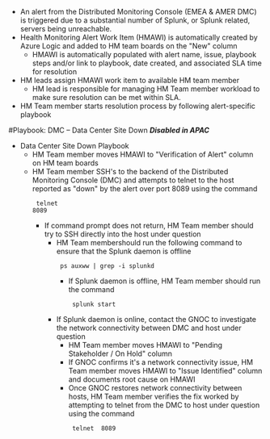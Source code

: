 
- An alert from the Distributed Monitoring Console (EMEA & AMER DMC) is triggered due to a substantial number of Splunk, or Splunk related, servers being unreachable.
- Health Monitoring Alert Work Item (HMAWI) is automatically created by Azure Logic and added to HM team boards on the &quot;New&quot; column
  - HMAWI is automatically populated with alert name, issue, playbook steps and/or link to playbook, date created, and associated SLA time for resolution
- HM leads assign HMAWI work item to available HM team member
  - HM lead is responsible for managing HM Team member workload to make sure resolution can be met within SLA.
- HM Team member starts resolution process by following alert-specific playbook

#Playbook: DMC – Data Center Site Down 
***Disabled in APAC***

- Data Center Site Down Playbook
  - HM Team member moves HMAWI to &quot;Verification of Alert&quot; column on HM team boards
  - HM Team member SSH&#39;s to the backend of the Distributed Monitoring Console (DMC) and attempts to telnet to the host reported as &quot;down&quot; by the alert over port 8089 using the command <pre><code> telnet <host> 8089 </code></pre>
    - If command prompt does not return, HM Team member should try to SSH directly into the host under question
      - HM Team membershould run the following command to ensure that the Splunk daemon is offline <pre><code> ps auxww | grep -i splunkd </code></pre>
        - If Splunk daemon is offline, HM Team member should run the command <pre><code> splunk start </code></pre>
      - If Splunk daemon is online, contact the GNOC to investigate the network connectivity between DMC and host under question
        - HM Team member moves HMAWI to &quot;Pending Stakeholder / On Hold&quot; column
        - If GNOC confirms it&#39;s a network connectivity issue, HM Team member moves HMAWI to &quot;Issue Identified&quot; column and documents root cause on HMAWI
        - Once GNOC restores network connectivity between hosts, HM Team member verifies the fix worked by attempting to telnet from the DMC to host under question using the command <pre><code> telnet <host> 8089 </code></pre>